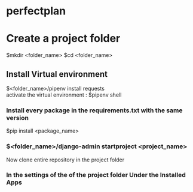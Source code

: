 # perfectplan

# Create a project folder
$mkdir <folder_name>
$cd <folder_name></br>
## Install Virtual environment
$<folder_name>/pipenv install requests</br>
activate the virtual environment : $pipenv shell </br>
### Install every package in the requirements.txt with the same version 
$pip install <package_name>

### $<folder_name>/django-admin startproject <project_name>
Now clone entire repository in the project folder 

### In the settings of the of the project folder Under the Installed Apps 



